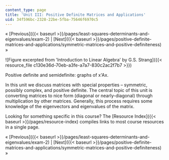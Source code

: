 ```yaml
---
content_type: page
title: 'Unit III: Positive Definite Matrices and Applications'
uid: 34f596bc-2328-22be-5fba-75646f6970c5
---
```


« [Previous]({{< baseurl >}}/pages/least-squares-determinants-and-eigenvalues/exam-2) | [Next]({{< baseurl >}}/pages/positive-definite-matrices-and-applications/symmetric-matrices-and-positive-definiteness) »

![Figure excerpted from 'Introduction to Linear Algebra' by G.S. Strang]({{< resource_file c130e36d-70eb-a3fe-a7a7-830c2ac2f7b7 >}})

Positive definite and semidefinite: graphs of x'Ax.

In this unit we discuss matrices with special properties – symmetric, possibly complex, and positive definite. The central topic of this unit is converting matrices to nice form (diagonal or nearly-diagonal) through multiplication by other matrices. Generally, this process requires some knowledge of the eigenvectors and eigenvalues of the matrix.

Looking for something specific in this course? The [Resource Index]({{< baseurl >}}/pages/resource-index) compiles links to most course resources in a single page.

« [Previous]({{< baseurl >}}/pages/least-squares-determinants-and-eigenvalues/exam-2) | [Next]({{< baseurl >}}/pages/positive-definite-matrices-and-applications/symmetric-matrices-and-positive-definiteness) »